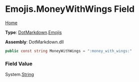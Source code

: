 # Emojis\.MoneyWithWings Field

[Home](../../../README.md)

**Type**: [DotMarkdown](../../README.md)\.[Emojis](../README.md)

**Assembly**: DotMarkdown\.dll

```csharp
public const string MoneyWithWings = ":money_with_wings:"
```

### Field Value

System\.[String](https://docs.microsoft.com/en-us/dotnet/api/system.string)